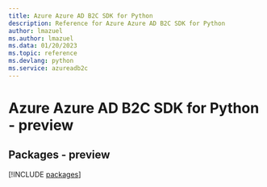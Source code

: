 ```yaml
---
title: Azure Azure AD B2C SDK for Python
description: Reference for Azure Azure AD B2C SDK for Python
author: lmazuel
ms.author: lmazuel
ms.data: 01/20/2023
ms.topic: reference
ms.devlang: python
ms.service: azureadb2c
---
```

# Azure Azure AD B2C SDK for Python - preview
## Packages - preview
[!INCLUDE [packages](azure-ad-b2c-index.md)]